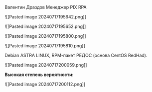 

Валентин Драздов Менеджер PIX RPA



![[Pasted image 20240717195642.png]]




![[Pasted image 20240717195652.png]]







![[Pasted image 20240717195800.png]]



![[Pasted image 20240717195810.png]]



Debian  ASTRA LINUX, RPM-пакет РЕДОС (основа CentOS RedHad).




![[Pasted image 20240717200059.png]]



**Высокая степень вероятности:**

![[Pasted image 20240717200112.png]]




